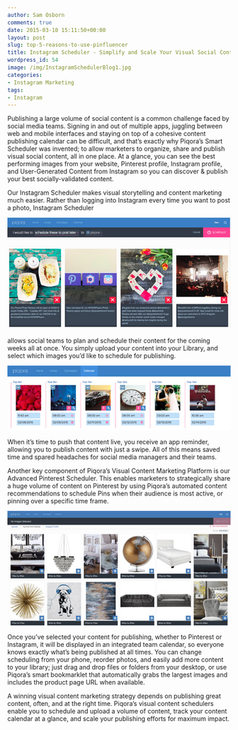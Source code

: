 ```yaml
---
author: Sam Osborn
comments: true
date: 2015-03-10 15:11:50+00:00
layout: post
slug: top-5-reasons-to-use-pinfluencer
title: Instagram Scheduler - Simplify and Scale Your Visual Social Content Marketing
wordpress_id: 54
image: /img/InstagramSchedulerBlog1.jpg
categories:
- Instagram Marketing
tags:
- Instagram
---
```


Publishing a large volume of social content is a common challenge faced by social media teams. Signing in and out of multiple apps, juggling between web and mobile interfaces and staying on top of a cohesive content publishing calendar can be difficult, and that’s exactly why Piqora’s Smart Scheduler was invented; to allow marketers to organize, share and publish visual social content, all in one place. At a glance, you can see the best performing images from your website, Pinterest profile, Instagram profile, and User-Generated Content from Instagram so you can discover & publish your best socially-validated content.

Our Instagram Scheduler makes visual storytelling and content marketing much easier. Rather than logging into Instagram every time you want to post a photo, Instagram Scheduler 

![](/img/InstagramSchedulerBlog1.jpg)

allows social teams to plan and schedule their content for the coming weeks all at once. You simply upload your content into your Library, and select which images you’d like to schedule for publishing.

![](/img/InstagramSchedulerBlog2.jpg)

When it’s time to push that content live, you receive an app reminder, allowing you to publish content with just a swipe. All of this means saved time and spared headaches for social media managers and their teams.

Another key component of Piqora’s Visual Content Marketing Platform is our Advanced Pinterest Scheduler. This enables marketers to strategically share a huge volume of content on Pinterest by using Piqora’s automated content recommendations to schedule Pins when their audience is most active, or pinning over a specific time frame.

![](/img/InstagramSchedulerBlog3.jpg)

Once you’ve selected your content for publishing, whether to Pinterest or Instagram, it will be displayed in an integrated team calendar, so everyone knows exactly what’s being published at all times. You can change scheduling from your phone, reorder photos, and easily add more content to your library; just drag and drop files or folders from your desktop, or use Piqora’s smart bookmarklet that automatically grabs the largest images and includes the product page URL when available.

A winning visual content marketing strategy depends on publishing great content, often, and at the right time. Piqora’s visual content schedulers enable you to schedule and upload a volume of content, track your content calendar at a glance, and scale your publishing efforts for maximum impact. 
